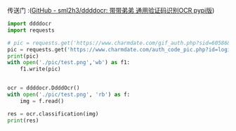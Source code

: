 传送门 :([GitHub - sml2h3/ddddocr: 带带弟弟 通用验证码识别OCR pypi版](https://github.com/sml2h3/ddddocr))

```python
import ddddocr
import requests

# pic = requests.get('https://www.charmdate.com/gif_auth.php?sid=60586&id=login').content
pic = requests.get('https://www.charmdate.com/auth_code_pic.php?id=login&randid=26195').content
print(pic)
with open('./pic/test.png','wb') as f1:
    f1.write(pic)


ocr = ddddocr.DdddOcr()
with open('./pic/test.png', 'rb') as f:
    img = f.read()

res = ocr.classification(img)
print(res)
```
